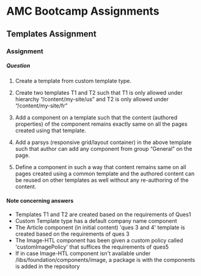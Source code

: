 # AMC Bootcamp Assignments
## Templates Assignment
### Assignment


##### Question

 	
1. Create a template from custom template type.

2. Create two templates T1 and T2 such that T1 is only allowed under hierarchy “/content/my-site/us” and T2 is only allowed under “/content/my-site/fr”

3. Add a component on a template such that the content (authored properties) of the component remains exactly same on all the pages created using that template.

4. Add a parsys (responsive grid/layout container) in the above template such that author can add any component from group “General” on the page.

5. Define a component in such a way that content remains same on all pages created using a common template and the authored content can be reused on other templates as well without any re-authoring of the content.



#### Note concerning answers
- Templates T1 and T2 are created based on the requirements of Ques1
- Custom Template type has a default company name component
- The Article component (in initial content) 'ques 3 and 4' template is created based on the requirements of ques 3
- The Image-HTL component has been given a custom policy called 'customImagePolicy' that suffices the requirements of ques5
- If in case Image-HTL component isn't available under 	/libs/foundation/components/image, a package is with the components is added in the repository

